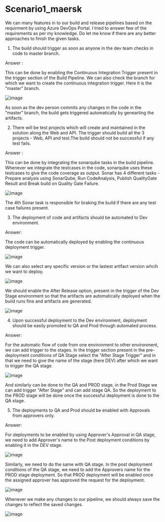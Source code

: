 # Scenario1_maersk

We can many features in to our build and release pipelines based on the requirment by using Azure DevOps Portal. I tried to answer few of the requirements as per my knowledge. Do let me know if there are any better approaches to finish the given tasks.

1) The build should trigger as soon as anyone in the dev team checks in code to master branch.

Answer :

This can be done by enabling the Continuous Integration Trigger present in the trigger section of the Build Pipeline.
We can also check the branch for which we want to create the continuous integration trigger. Here it is the "master" branch.

![image](https://user-images.githubusercontent.com/74064643/103216413-00e9d580-48e4-11eb-8229-1309088e78f0.png)

As soon as the dev person commits any changes in the code in the "master" branch, the build gets triggered automatically by genearting the artifacts.


2) There will be test projects which will create and maintained in the solution along the Web and API. The trigger should build all the 3 projects - Web, API and test.The build should not be successful if any test fails.

Answer :

This can be done by integrating the sonarqube tasks in the build pipeline.
Whenever we integrate the testcases in the code, sonarqube uses these testcases to give the code coverage as output.
Sonar has 4 different tasks - Prepare analysis using SonarQube, Run CodeAnalysis, Publish QualityGate Result and Break build on Quality Gate Failure.

![image](https://user-images.githubusercontent.com/74064643/103216281-ae101e00-48e3-11eb-9a5f-4343e5777eb5.png)

The 4th Sonar task is responsible for braking the build if there are any test case failures present.


3) The deployment of code and artifacts should be automated to Dev environment. 

Answer:

The code can be automatically deployed by enabling the continuous deployment trigger.

![image](https://user-images.githubusercontent.com/74064643/103215977-e2cfa580-48e2-11eb-8370-956a051119cf.png)

We can also select any specific version or the lastest artifact version whcih we want to deploy.

![image](https://user-images.githubusercontent.com/74064643/103216177-6db0a000-48e3-11eb-915e-359164677875.png)

We should enable the After Release option, present in the trigger of the Dev Stage environment so that the artifacts are automatically deployed when the build runs fine and artifacts are generated.

![image](https://user-images.githubusercontent.com/74064643/103216086-26c2aa80-48e3-11eb-84d0-02be07e8cb07.png)


4) Upon successful deployment to the Dev environment, deployment should be easily promoted to QA and Prod through automated process.

Answer: 

For the automatic flow of code from one environment to other environment, we can add trigger to the stages.
In the trigger section present in the pre-deployment conditions of QA Stage select the "After Stage Trigger" and in that we need to give the name of the stage (here DEV) after which we want to trigger the QA stage.

![image](https://user-images.githubusercontent.com/74064643/103215788-5fae4f80-48e2-11eb-9959-57775d797b7b.png)

And similarly can be done to the QA and PROD stage, in the Prod Stage we can add trigger "After Stage" and can add stage QA. So the deployment to the PROD stage will be done once the successful deployment is done to the QA stage.


5) The deployments to QA and Prod should be enabled with Approvals from approvers only.

Answer: 

For deployments to be enabled by using Approver's Approval in QA stage, we need to add Approver's name to the Post deployment conditions by enabling it in the DEV stage.

![image](https://user-images.githubusercontent.com/74064643/103215521-946dd700-48e1-11eb-9bfc-fc7814a09ce9.png)

Similarly, we need to do the same with QA stage. In the post deployment conditions of the QA stage, we need to add the Approvers name for the PROD stage deployment.
So that PROD deployment will be enabled once the assigned approver has approved the request for the deployment.

![image](https://user-images.githubusercontent.com/74064643/103215734-3b527300-48e2-11eb-841a-19ec9127e486.png)


Whenever we make any changes to our pipeline, we should always save the changes to reflect the saved changes.

![image](https://user-images.githubusercontent.com/74064643/103217440-96866480-48e6-11eb-85f2-54107a71eb95.png)


